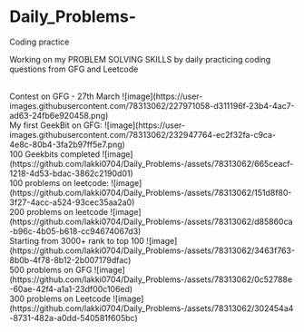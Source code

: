 # Daily_Problems-
Coding practice

Working on my PROBLEM SOLVING SKILLS by daily practicing coding questions from GFG and Leetcode

<br>
Contest on GFG - 27th March
![image](https://user-images.githubusercontent.com/78313062/227971058-d311196f-23b4-4ac7-ad63-24fb6e920458.png)

<br>
My first GeekBit on GFG:
![image](https://user-images.githubusercontent.com/78313062/232947764-ec2f32fa-c9ca-4e8c-80b4-3fa2b97ff5e7.png)

<br>
100 Geekbits completed
![image](https://github.com/lakki0704/Daily_Problems-/assets/78313062/665ceacf-1218-4d53-bdac-3862c2190d01)

<br>
100 problems on leetcode:
![image](https://github.com/lakki0704/Daily_Problems-/assets/78313062/151d8f80-3f27-4acc-a524-93cec35aa2a0)

<br>
200 problems on leetcode
![image](https://github.com/lakki0704/Daily_Problems-/assets/78313062/d85860ca-b96c-4b05-b618-cc94674067d3)

<br>
Starting from 3000+ rank to top 100
![image](https://github.com/lakki0704/Daily_Problems-/assets/78313062/3463f763-8b0b-4f78-8b12-2b007179dfac)

<br>
500 problems on GFG
![image](https://github.com/lakki0704/Daily_Problems-/assets/78313062/0c52788e-60ae-42f4-a1a1-23df00c106ed)

<br>
300 problems on Leetcode
![image](https://github.com/lakki0704/Daily_Problems-/assets/78313062/302454a4-8731-482a-a0dd-540581f605bc)






